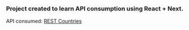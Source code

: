 ### Project created to learn API consumption using React + Next.

API consumed: [REST Countries](https://restcountries.eu/)